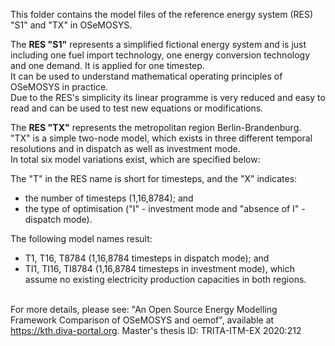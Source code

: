 This folder contains the model files of the reference energy system (RES) "S1" and "TX" in OSeMOSYS.

The **RES "S1"** represents a simplified fictional energy system and is just including one fuel import technology, one energy conversion technology and one demand. It is applied for one timestep. \
It can be used to understand mathematical operating principles of OSeMOSYS in practice. \
Due to the RES's simplicity its linear programme is very reduced and easy to read and can be used to test new equations or modifications.

The **RES "TX"** represents the metropolitan region Berlin-Brandenburg. \
"TX" is a simple two-node model, which exists in three different temporal resolutions and in dispatch as well as investment mode. \
In total six model variations exist, which are specified below:

The "T" in the RES name is short for timesteps, and the "X" indicates: 
* the number of timesteps (1,16,8784); and
* the type of optimisation ("I" - investment mode and "absence of I" - dispatch mode). 

The following model names result:
* T1, T16, T8784 (1,16,8784 timesteps in dispatch mode); and
* TI1, TI16, TI8784 (1,16,8784 timesteps in investment mode), which assume no existing electricity production capacities in both regions.

\
For more details, please see: "An Open Source Energy Modelling Framework Comparison of OSeMOSYS and oemof", available at https://kth.diva-portal.org.
Master's thesis ID: TRITA-ITM-EX 2020:212
